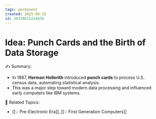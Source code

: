 ```yaml
---
tags: permanent
created: 2025-06-15
id: 20250615224436
---
```


# Idea: Punch Cards and the Birth of Data Storage

✍ Summary:
- In 1887, **Herman Hollerith** introduced **punch cards** to process U.S. census data, automating statistical analysis.
- This was a major step toward modern data processing and influenced early computers like IBM systems.



👀 Related Topics:
- [[💡 Pre-Electronic Era]], [[💡 First Generation Computers]]